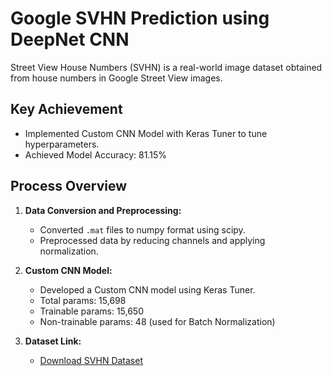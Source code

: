 # Google SVHN Prediction using DeepNet CNN

Street View House Numbers (SVHN) is a real-world image dataset obtained from house numbers in Google Street View images.

## Key Achievement

- Implemented Custom CNN Model with Keras Tuner to tune hyperparameters.
- Achieved Model Accuracy: 81.15%

## Process Overview

1. **Data Conversion and Preprocessing:**
   - Converted `.mat` files to numpy format using scipy.
   - Preprocessed data by reducing channels and applying normalization.

2. **Custom CNN Model:**
   - Developed a Custom CNN model using Keras Tuner.
   - Total params: 15,698
   - Trainable params: 15,650
   - Non-trainable params: 48 (used for Batch Normalization)

3. **Dataset Link:**
   - [Download SVHN Dataset](http://ufldl.stanford.edu/housenumbers/)
